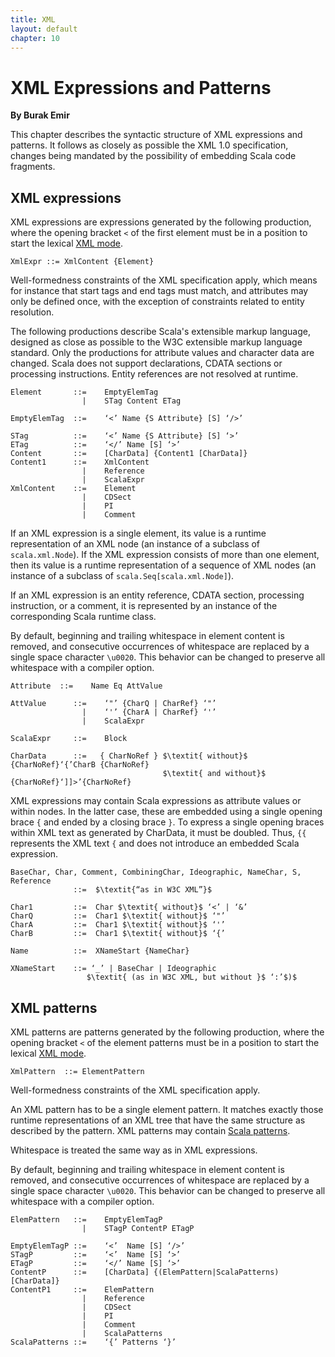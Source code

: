 ```yaml
---
title: XML
layout: default
chapter: 10
---
```


# XML Expressions and Patterns

__By Burak Emir__

This chapter describes the syntactic structure of XML expressions and patterns.
It follows as closely as possible the XML 1.0 specification,
changes being mandated by the possibility of embedding Scala code fragments.

## XML expressions

XML expressions are expressions generated by the following production, where the
opening bracket `<` of the first element must be in a position to start the lexical
[XML mode](01-lexical-syntax.html#xml-mode).

```ebnf
XmlExpr ::= XmlContent {Element}
```

Well-formedness constraints of the XML specification apply, which
means for instance that start tags and end tags must match, and
attributes may only be defined once, with the exception of constraints
related to entity resolution.

The following productions describe Scala's extensible markup language,
designed as close as possible to the W3C extensible markup language
standard. Only the productions for attribute values and character data are changed.
Scala does not support declarations, CDATA sections or processing instructions.
Entity references are not resolved at runtime.

```ebnf
Element       ::=    EmptyElemTag
                |    STag Content ETag

EmptyElemTag  ::=    ‘<’ Name {S Attribute} [S] ‘/>’

STag          ::=    ‘<’ Name {S Attribute} [S] ‘>’
ETag          ::=    ‘</’ Name [S] ‘>’
Content       ::=    [CharData] {Content1 [CharData]}
Content1      ::=    XmlContent
                |    Reference
                |    ScalaExpr
XmlContent    ::=    Element
                |    CDSect
                |    PI
                |    Comment
```

If an XML expression is a single element, its value is a runtime
representation of an XML node (an instance of a subclass of
`scala.xml.Node`). If the XML expression consists of more
than one element, then its value is a runtime representation of a
sequence of XML nodes (an instance of a subclass of
`scala.Seq[scala.xml.Node]`).

If an XML expression is an entity reference, CDATA section, processing
instruction, or a comment, it is represented by an instance of the
corresponding Scala runtime class.

By default, beginning and trailing whitespace in element content is removed,
and consecutive occurrences of whitespace are replaced by a single space
character `\u0020`. This behavior can be changed to preserve all whitespace
with a compiler option.

```ebnf
Attribute  ::=    Name Eq AttValue

AttValue      ::=    ‘"’ {CharQ | CharRef} ‘"’
                |    ‘'’ {CharA | CharRef} ‘'’
                |    ScalaExpr

ScalaExpr     ::=    Block

CharData      ::=   { CharNoRef } $\textit{ without}$ {CharNoRef}‘{’CharB {CharNoRef}
                                  $\textit{ and without}$ {CharNoRef}‘]]>’{CharNoRef}
```

<!-- {% raw  %} stupid liquid borks on the double brace below; brace yourself, liquid! -->
XML expressions may contain Scala expressions as attribute values or
within nodes. In the latter case, these are embedded using a single opening
brace `{` and ended by a closing brace `}`. To express a single opening braces
within XML text as generated by CharData, it must be doubled.
Thus, `{{` represents the XML text `{` and does not introduce an embedded Scala expression.
<!-- {% endraw %} -->

```ebnf
BaseChar, Char, Comment, CombiningChar, Ideographic, NameChar, S, Reference
              ::=  $\textit{“as in W3C XML”}$

Char1         ::=  Char $\textit{ without}$ ‘<’ | ‘&’
CharQ         ::=  Char1 $\textit{ without}$ ‘"’
CharA         ::=  Char1 $\textit{ without}$ ‘'’
CharB         ::=  Char1 $\textit{ without}$ ‘{’

Name          ::=  XNameStart {NameChar}

XNameStart    ::= ‘_’ | BaseChar | Ideographic
                 $\textit{ (as in W3C XML, but without }$ ‘:’$)$
```

## XML patterns

XML patterns are patterns generated by the following production, where
the opening bracket `<` of the element patterns must be in a position
to start the lexical [XML mode](01-lexical-syntax.html#xml-mode).

```ebnf
XmlPattern  ::= ElementPattern
```

Well-formedness constraints of the XML specification apply.

An XML pattern has to be a single element pattern. It
matches exactly those runtime
representations of an XML tree
that have the same structure as described by the pattern.
XML patterns may contain [Scala patterns](08-pattern-matching.html#pattern-matching-expressions).

Whitespace is treated the same way as in XML expressions.

By default, beginning and trailing whitespace in element content is removed,
and consecutive occurrences of whitespace are replaced by a single space
character `\u0020`. This behavior can be changed to preserve all whitespace
with a compiler option.

```ebnf
ElemPattern   ::=    EmptyElemTagP
                |    STagP ContentP ETagP

EmptyElemTagP ::=    ‘<’  Name [S] ‘/>’
STagP         ::=    ‘<’  Name [S] ‘>’
ETagP         ::=    ‘</’ Name [S] ‘>’
ContentP      ::=    [CharData] {(ElemPattern|ScalaPatterns) [CharData]}
ContentP1     ::=    ElemPattern
                |    Reference
                |    CDSect
                |    PI
                |    Comment
                |    ScalaPatterns
ScalaPatterns ::=    ‘{’ Patterns ‘}’
```
